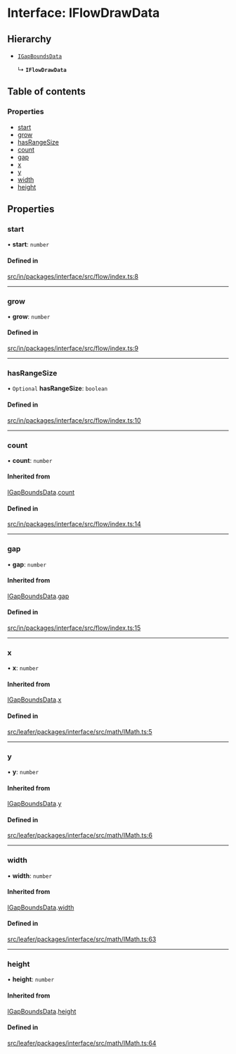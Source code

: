# Interface: IFlowDrawData

## Hierarchy

- [`IGapBoundsData`](IGapBoundsData.md)

  ↳ **`IFlowDrawData`**

## Table of contents

### Properties

- [start](IFlowDrawData.md#start)
- [grow](IFlowDrawData.md#grow)
- [hasRangeSize](IFlowDrawData.md#hasrangesize)
- [count](IFlowDrawData.md#count)
- [gap](IFlowDrawData.md#gap)
- [x](IFlowDrawData.md#x)
- [y](IFlowDrawData.md#y)
- [width](IFlowDrawData.md#width)
- [height](IFlowDrawData.md#height)

## Properties

### start

• **start**: `number`

#### Defined in

[src/in/packages/interface/src/flow/index.ts:8](https://github.com/leaferjs/leafer-in/blob/86eae60eb401c79915adacfcd92e09c46a1d1368/packages/interface/src/flow/index.ts#L8)

___

### grow

• **grow**: `number`

#### Defined in

[src/in/packages/interface/src/flow/index.ts:9](https://github.com/leaferjs/leafer-in/blob/86eae60eb401c79915adacfcd92e09c46a1d1368/packages/interface/src/flow/index.ts#L9)

___

### hasRangeSize

• `Optional` **hasRangeSize**: `boolean`

#### Defined in

[src/in/packages/interface/src/flow/index.ts:10](https://github.com/leaferjs/leafer-in/blob/86eae60eb401c79915adacfcd92e09c46a1d1368/packages/interface/src/flow/index.ts#L10)

___

### count

• **count**: `number`

#### Inherited from

[IGapBoundsData](IGapBoundsData.md).[count](IGapBoundsData.md#count)

#### Defined in

[src/in/packages/interface/src/flow/index.ts:14](https://github.com/leaferjs/leafer-in/blob/86eae60eb401c79915adacfcd92e09c46a1d1368/packages/interface/src/flow/index.ts#L14)

___

### gap

• **gap**: `number`

#### Inherited from

[IGapBoundsData](IGapBoundsData.md).[gap](IGapBoundsData.md#gap)

#### Defined in

[src/in/packages/interface/src/flow/index.ts:15](https://github.com/leaferjs/leafer-in/blob/86eae60eb401c79915adacfcd92e09c46a1d1368/packages/interface/src/flow/index.ts#L15)

___

### x

• **x**: `number`

#### Inherited from

[IGapBoundsData](IGapBoundsData.md).[x](IGapBoundsData.md#x)

#### Defined in

[src/leafer/packages/interface/src/math/IMath.ts:5](https://github.com/leaferjs/leafer/blob/9496e2973fd92c147ae5dbbf3c11ffcd5991c0f1/packages/interface/src/math/IMath.ts#L5)

___

### y

• **y**: `number`

#### Inherited from

[IGapBoundsData](IGapBoundsData.md).[y](IGapBoundsData.md#y)

#### Defined in

[src/leafer/packages/interface/src/math/IMath.ts:6](https://github.com/leaferjs/leafer/blob/9496e2973fd92c147ae5dbbf3c11ffcd5991c0f1/packages/interface/src/math/IMath.ts#L6)

___

### width

• **width**: `number`

#### Inherited from

[IGapBoundsData](IGapBoundsData.md).[width](IGapBoundsData.md#width)

#### Defined in

[src/leafer/packages/interface/src/math/IMath.ts:63](https://github.com/leaferjs/leafer/blob/9496e2973fd92c147ae5dbbf3c11ffcd5991c0f1/packages/interface/src/math/IMath.ts#L63)

___

### height

• **height**: `number`

#### Inherited from

[IGapBoundsData](IGapBoundsData.md).[height](IGapBoundsData.md#height)

#### Defined in

[src/leafer/packages/interface/src/math/IMath.ts:64](https://github.com/leaferjs/leafer/blob/9496e2973fd92c147ae5dbbf3c11ffcd5991c0f1/packages/interface/src/math/IMath.ts#L64)
